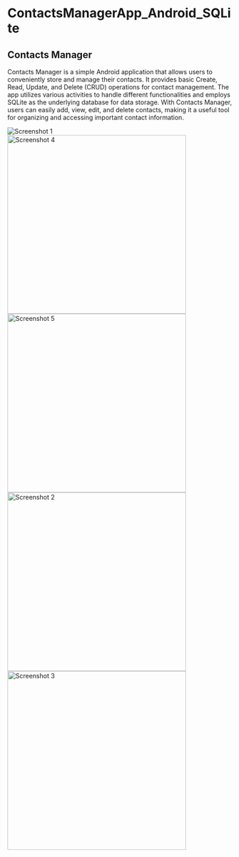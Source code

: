 # ContactsManagerApp_Android_SQLite

## Contacts Manager

Contacts Manager is a simple Android application that allows users to conveniently store and manage their contacts. It provides basic Create, Read, Update, and Delete (CRUD) operations for contact management. The app utilizes various activities to handle different functionalities and employs SQLite as the underlying database for data storage. With Contacts Manager, users can easily add, view, edit, and delete contacts, making it a useful tool for organizing and accessing important contact information.

<img src="https://github.com/user-attachments/assets/f0642e9b-eb45-4fff-8a65-170ea891af67" alt="Screenshot 1" />

<img src="https://github.com/user-attachments/assets/04cd9dcb-0a04-474c-9fc6-909aa5bdb027" alt="Screenshot 4" width="400" />

<img src="https://github.com/user-attachments/assets/6472ce62-1527-499e-b8f9-9b901d464899" alt="Screenshot 5" width="400" />

<img src="https://github.com/user-attachments/assets/391e05a0-09fd-4ba9-b5c2-97cf57abb4a2" alt="Screenshot 2" width="400" />

<img src="https://github.com/user-attachments/assets/14a3b1d0-046d-4b27-96a1-b1fe60085b9d" alt="Screenshot 3" width="400" />
